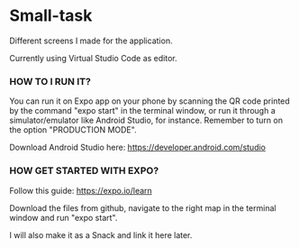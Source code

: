 # Small-task
Different screens I made for the application.

Currently using Virtual Studio Code as editor. 

### **HOW TO I RUN IT?**
You can run it on Expo app on your phone by scanning 
the QR code printed by the command "expo start" in the terminal window, or run it through a simulator/emulator like Android Studio, for instance. Remember to turn on the option "PRODUCTION MODE". 

Download Android Studio here: https://developer.android.com/studio

### **HOW GET STARTED WITH EXPO?**
Follow this guide: https://expo.io/learn

Download the files from github, navigate to the right map in the terminal window and run "expo start". 



I will also make it as a Snack and link it here later.



